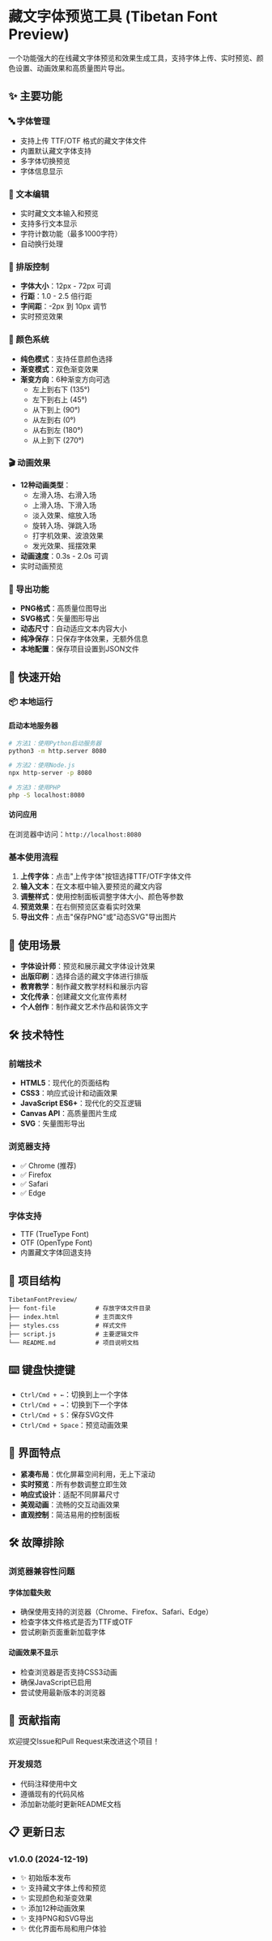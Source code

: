 # 藏文字体预览工具 (Tibetan Font Preview)

一个功能强大的在线藏文字体预览和效果生成工具，支持字体上传、实时预览、颜色设置、动画效果和高质量图片导出。

## ✨ 主要功能

### 🔤 字体管理
- 支持上传 TTF/OTF 格式的藏文字体文件
- 内置默认藏文字体支持
- 多字体切换预览
- 字体信息显示

### 📝 文本编辑
- 实时藏文文本输入和预览
- 支持多行文本显示
- 字符计数功能（最多1000字符）
- 自动换行处理

### 🎨 排版控制
- **字体大小**：12px - 72px 可调
- **行距**：1.0 - 2.5 倍行距
- **字间距**：-2px 到 10px 调节
- 实时预览效果

### 🌈 颜色系统
- **纯色模式**：支持任意颜色选择
- **渐变模式**：双色渐变效果
- **渐变方向**：6种渐变方向可选
  - 左上到右下 (135°)
  - 左下到右上 (45°)
  - 从下到上 (90°)
  - 从左到右 (0°)
  - 从右到左 (180°)
  - 从上到下 (270°)

### 🎬 动画效果
- **12种动画类型**：
  - 左滑入场、右滑入场
  - 上滑入场、下滑入场
  - 淡入效果、缩放入场
  - 旋转入场、弹跳入场
  - 打字机效果、波浪效果
  - 发光效果、摇摆效果
- **动画速度**：0.3s - 2.0s 可调
- 实时动画预览

### 💾 导出功能
- **PNG格式**：高质量位图导出
- **SVG格式**：矢量图形导出
- **动态尺寸**：自动适应文本内容大小
- **纯净保存**：只保存字体效果，无额外信息
- **本地配置**：保存项目设置到JSON文件

## 🚀 快速开始

### 📦 本地运行

#### 启动本地服务器
```bash
# 方法1：使用Python启动服务器
python3 -m http.server 8080

# 方法2：使用Node.js
npx http-server -p 8080

# 方法3：使用PHP
php -S localhost:8080
```

#### 访问应用
在浏览器中访问：`http://localhost:8080`

### 基本使用流程
1. **上传字体**：点击"上传字体"按钮选择TTF/OTF字体文件
2. **输入文本**：在文本框中输入要预览的藏文内容
3. **调整样式**：使用控制面板调整字体大小、颜色等参数
4. **预览效果**：在右侧预览区查看实时效果
5. **导出文件**：点击"保存PNG"或"动态SVG"导出图片

## 🎯 使用场景

- **字体设计师**：预览和展示藏文字体设计效果
- **出版印刷**：选择合适的藏文字体进行排版
- **教育教学**：制作藏文教学材料和展示内容
- **文化传承**：创建藏文文化宣传素材
- **个人创作**：制作藏文艺术作品和装饰文字

## 🛠️ 技术特性

### 前端技术
- **HTML5**：现代化的页面结构
- **CSS3**：响应式设计和动画效果
- **JavaScript ES6+**：现代化的交互逻辑
- **Canvas API**：高质量图片生成
- **SVG**：矢量图形导出

### 浏览器支持
- ✅ Chrome (推荐)
- ✅ Firefox
- ✅ Safari
- ✅ Edge

### 字体支持
- TTF (TrueType Font)
- OTF (OpenType Font)
- 内置藏文字体回退支持

## 📁 项目结构

```
TibetanFontPreview/
├── font-file           # 存放字体文件目录
├── index.html          # 主页面文件
├── styles.css          # 样式文件
├── script.js           # 主要逻辑文件
└── README.md           # 项目说明文档
```

## ⌨️ 键盘快捷键

- `Ctrl/Cmd + ←`：切换到上一个字体
- `Ctrl/Cmd + →`：切换到下一个字体
- `Ctrl/Cmd + S`：保存SVG文件
- `Ctrl/Cmd + Space`：预览动画效果

## 🎨 界面特点

- **紧凑布局**：优化屏幕空间利用，无上下滚动
- **实时预览**：所有参数调整立即生效
- **响应式设计**：适配不同屏幕尺寸
- **美观动画**：流畅的交互动画效果
- **直观控制**：简洁易用的控制面板

## 🛠️ 故障排除

### 浏览器兼容性问题

#### 字体加载失败
- 确保使用支持的浏览器（Chrome、Firefox、Safari、Edge）
- 检查字体文件格式是否为TTF或OTF
- 尝试刷新页面重新加载字体

#### 动画效果不显示
- 检查浏览器是否支持CSS3动画
- 确保JavaScript已启用
- 尝试使用最新版本的浏览器

## 🤝 贡献指南

欢迎提交Issue和Pull Request来改进这个项目！

### 开发规范
- 代码注释使用中文
- 遵循现有的代码风格
- 添加新功能时更新README文档

## 📋 更新日志

### v1.0.0 (2024-12-19)
- ✨ 初始版本发布
- ✨ 支持藏文字体上传和预览
- ✨ 实现颜色和渐变效果
- ✨ 添加12种动画效果
- ✨ 支持PNG和SVG导出
- ✨ 优化界面布局和用户体验



